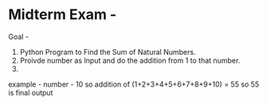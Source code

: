 # Midterm Exam -  
Goal - 
1. Python Program to Find the Sum of Natural Numbers.
2. Proivde number as Input and do the addition from 1 to that number.
3.
example - number  - 10
so addition of (1+2+3+4+5+6+7+8+9+10) = 55
so 55 is final output
